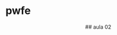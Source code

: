 # pwfe

<div align="center">
## aula 02
  <a href="https://gabfernandes8.github.io/pwfe/aula-02"></a>
</div>
